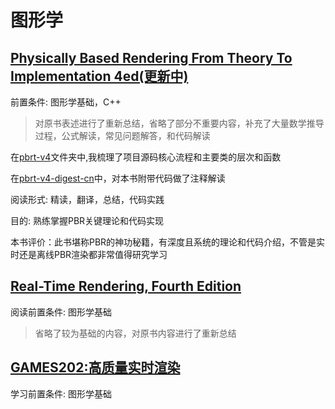 # 图形学

## [Physically Based Rendering From Theory To Implementation 4ed(更新中)](pbrt4ed/pbrt4ed.md)

前置条件: 图形学基础，C++

> 对原书表述进行了重新总结，省略了部分不重要内容，补充了大量数学推导过程，公式解读，常见问题解答，和代码解读

在[pbrt-v4](pbrt4ed/pbrt-v4)文件夹中,我梳理了项目源码核心流程和主要类的层次和函数

在[pbrt-v4-digest-cn](https://github.com/Ryu613/pbrt-v4-digest-cn)中，对本书附带代码做了注释解读

阅读形式: 精读，翻译，总结，代码实践

目的: 熟练掌握PBR关键理论和代码实现

本书评价：此书堪称PBR的神功秘籍，有深度且系统的理论和代码介绍，不管是实时还是离线PBR渲染都非常值得研究学习

## [Real-Time Rendering, Fourth Edition](rtr4/rtr4.md)

阅读前置条件: 图形学基础

> 省略了较为基础的内容，对原书内容进行了重新总结

## [GAMES202:高质量实时渲染](GAMES202/GAMES202.md)

学习前置条件: 图形学基础
